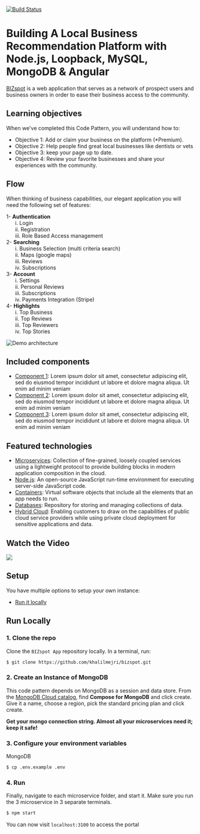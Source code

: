 [![Build Status](https://travis-ci.org/IBM/innovate-digital-bank.svg?branch=master)]("")

# Building A Local Business Recommendation Platform with Node.js, Loopback, MySQL, MongoDB & Angular

[BIZspot]("") is a web application that serves as a network of prospect users and business owners in order to ease their business access to the community.

## Learning objectives

When we've completed this Code Pattern, you will understand how to:

* Objective 1: Add or claim your business on the platform (*Premium).
* Objective 2: Help people find great local businesses like dentists or vets
* Objective 3: keep your page up to date.
* Objective 4: Review your favorite businesses and share your experiences with the community.

## Flow

When thinking of business capabilities, our elegant application you will need the following set of features:

1- **Authentication**
    <br>&nbsp;&nbsp;&nbsp;&nbsp;&nbsp;&nbsp;i. Login 
    <br>&nbsp;&nbsp;&nbsp;&nbsp;&nbsp;&nbsp;ii. Registration
    <br>&nbsp;&nbsp;&nbsp;&nbsp;&nbsp;&nbsp;iii. Role Based Access management 
    <br>
2- **Searching** 
	<br>&nbsp;&nbsp;&nbsp;&nbsp;&nbsp;&nbsp;i. Business Selection (multi criteria search)
	<br>&nbsp;&nbsp;&nbsp;&nbsp;&nbsp;&nbsp;ii. Maps (google maps)
	<br>&nbsp;&nbsp;&nbsp;&nbsp;&nbsp;&nbsp;iii. Reviews
	<br>&nbsp;&nbsp;&nbsp;&nbsp;&nbsp;&nbsp;iv. Subscriptions
    <br>
3- **Account**
	<br>&nbsp;&nbsp;&nbsp;&nbsp;&nbsp;&nbsp;i. Settings
	<br>&nbsp;&nbsp;&nbsp;&nbsp;&nbsp;&nbsp;ii. Personal Reviews
	<br>&nbsp;&nbsp;&nbsp;&nbsp;&nbsp;&nbsp;iii. Subscriptions
	<br>&nbsp;&nbsp;&nbsp;&nbsp;&nbsp;&nbsp;iv. Payments Integration (Stripe) 
    <br>
4- **Highlights**
	<br>&nbsp;&nbsp;&nbsp;&nbsp;&nbsp;&nbsp;i. Top Business
	<br>&nbsp;&nbsp;&nbsp;&nbsp;&nbsp;&nbsp;ii. Top Reviews
	<br>&nbsp;&nbsp;&nbsp;&nbsp;&nbsp;&nbsp;iii. Top Reviewers
	<br>&nbsp;&nbsp;&nbsp;&nbsp;&nbsp;&nbsp;iv. Top Stories

![Demo architecture](https://i.ibb.co/fqwgVtX/BIZspot-usecase.jpg)

## Included components

* [Component 1](https://console.bluemix.net/docs/containers/): Lorem ipsum dolor sit amet, consectetur adipiscing elit, sed do eiusmod tempor incididunt ut labore et dolore magna aliqua. Ut enim ad minim veniam
* [Component 2](https://www.ibm.com/us-en/marketplace/microclimate): Lorem ipsum dolor sit amet, consectetur adipiscing elit, sed do eiusmod tempor incididunt ut labore et dolore magna aliqua. Ut enim ad minim veniam
* [Component 3](https://www.ibm.com/cloud/watson-assistant/): Lorem ipsum dolor sit amet, consectetur adipiscing elit, sed do eiusmod tempor incididunt ut labore et dolore magna aliqua. Ut enim ad minim veniam

## Featured technologies

* [Microservices](https://developer.ibm.com/technologies/microservices/): Collection of fine-grained, loosely coupled services using a lightweight protocol to provide building blocks in modern application composition in the cloud.
* [Node.js](https://nodejs.org/): An open-source JavaScript run-time environment for executing server-side JavaScript code.
* [Containers](https://developer.ibm.com/technologies/containers/): Virtual software objects that include all the elements that an app needs to run.
* [Databases](https://developer.ibm.com/technologies/databases/): Repository for storing and managing collections of data.
* [Hybrid Cloud](https://developer.ibm.com/depmodels/hybrid/): Enabling customers to draw on the capabilities of public cloud service providers while using private cloud deployment for sensitive applications and data.

## Watch the Video

[![](https://img.ybe.com/vi/1F1EnnMrsZ8/0.jpg)](unavailble)

## Setup

You have multiple options to setup your own instance:

* [Run it locally](#run-locally)

## Run Locally

### 1. Clone the repo

Clone the `BIZspot App` repository locally. In a terminal, run:

```bash
$ git clone https://github.com/khalilmejri/bizspot.git
```

### 2. Create an Instance of MongoDB

This code pattern depends on MongoDB as a session and data store. From the [MongoDB Cloud catalog](https://cloud.ibm.com/catalog), find **Compose for MongoDB** and click create. Give it a name, choose a region, pick the standard pricing plan and click create.

**Get your mongo connection string. Almost all your microservices need it; keep it safe!**

### 3. Configure your environment variables
MongoDB
```bash
$ cp .env.example .env
```
### 4. Run

Finally, navigate to each microservice folder, and start it. Make sure you run the 3 microservice in 3 separate terminals.

```bash
$ npm start
```

You can now visit `localhost:3100` to access the portal
